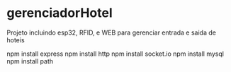 # gerenciadorHotel
Projeto incluindo esp32, RFID, e WEB para gerenciar entrada e saida de hoteis 


npm install express
npm install http
npm install socket.io
npm install mysql
npm install path
